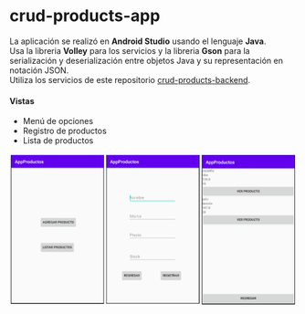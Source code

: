# crud-products-app

La aplicación se realizó en **Android Studio** usando el lenguaje **Java**.  
Usa la libreria **Volley** para los servicios y la libreria **Gson** para la serialización y deserialización entre objetos Java y su representación en notación JSON.  
Utiliza los servicios de este repositorio [crud-products-backend](https://github.com/wilderchavezl/crud-products-backend).

#### Vistas
* Menú de opciones
* Registro de productos
* Lista de productos

![Capturas](https://raw.githubusercontent.com/wilderchavezl/crud-products-app/master/resources/captures-app.png)